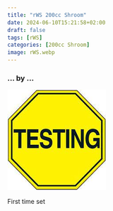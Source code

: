 ```yaml
---
title: "rWS 200cc Shroom"
date: 2024-06-10T15:21:58+02:00
draft: false
tags: [rWS]
categories: [200cc Shroom]
image: rWS.webp
---
```

### ... by ...
![Nothing there](testing.jpg)

First time set